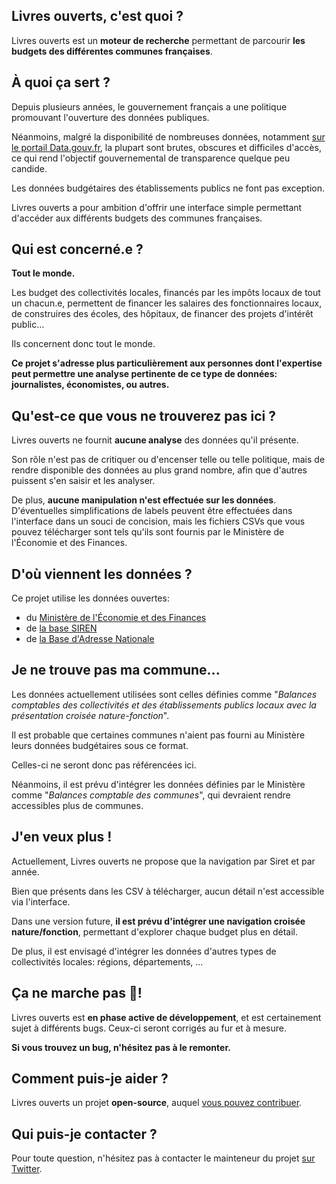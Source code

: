 ## Livres ouverts, c'est quoi ?

Livres ouverts est un **moteur de recherche** permettant de parcourir **les budgets des différentes communes françaises**.

## À quoi ça sert ?

Depuis plusieurs années, le gouvernement français a une politique promouvant l'ouverture des données publiques.

Néanmoins, malgré la disponibilité de nombreuses données, notamment [sur le portail Data.gouv.fr](https://www.data.gouv.fr/fr/), la plupart sont brutes, obscures et difficiles d'accès, ce qui rend l'objectif gouvernemental de transparence quelque peu candide.

Les données budgétaires des établissements publics ne font pas exception.

Livres ouverts a pour ambition d'offrir une interface simple permettant d'accéder aux différents budgets des communes françaises.

## Qui est concerné.e ?

**Tout le monde.**

Les budget des collectivités locales, financés par les impôts locaux de tout un chacun.e, permettent de financer les salaires des fonctionnaires locaux, de construires des écoles, des hôpitaux, de financer des projets d'intérêt public...

Ils concernent donc tout le monde.

**Ce projet s'adresse plus particulièrement aux personnes dont l'expertise peut permettre une analyse pertinente de ce type de données: journalistes, économistes, ou autres.**

## Qu'est-ce que vous ne trouverez pas ici ?

Livres ouverts ne fournit **aucune analyse** des données qu'il présente.

Son rôle n'est pas de critiquer ou d'encenser telle ou telle politique, mais de rendre disponible des données au plus grand nombre, afin que d'autres puissent s'en saisir et les analyser.

De plus, **aucune manipulation n'est effectuée sur les données**. D'éventuelles simplifications de labels peuvent être effectuées dans l'interface dans un souci de concision, mais les fichiers CSVs que vous pouvez télécharger sont tels qu'ils sont fournis par le Ministère de l'Économie et des Finances.

## D'où viennent les données ?

Ce projet utilise les données ouvertes:

- du [Ministère de l'Économie et des Finances](https://data.economie.gouv.fr/explore/dataset/balances-comptables-des-collectivites-et-des-etablissements-publics-locaux-avec0/table/)
- de [la base SIREN](https://api.insee.fr/catalogue/site/themes/wso2/subthemes/insee/pages/item-info.jag?name=Sirene&version=V3&provider=insee#!/Etablissement/findBySiret)
- de [la Base d'Adresse Nationale](https://geo.api.gouv.fr/decoupage-administratif/communes)

## Je ne trouve pas ma commune...

Les données actuellement utilisées sont celles définies comme "_Balances comptables des collectivités et des établissements publics locaux avec la présentation croisée nature-fonction_".

Il est probable que certaines communes n'aient pas fourni au Ministère leurs données budgétaires sous ce format.

Celles-ci ne seront donc pas référencées ici.

Néanmoins, il est prévu d'intégrer les données définies par le Ministère comme "_Balances comptable des communes_", qui devraient rendre accessibles plus de communes.

## J'en veux plus !

Actuellement, Livres ouverts ne propose que la navigation par Siret et par année.

Bien que présents dans les CSV à télécharger, aucun détail n'est accessible via l'interface.

Dans une version future, **il est prévu d'intégrer une navigation croisée nature/fonction**, permettant d'explorer chaque budget plus en détail.

De plus, il est envisagé d'intégrer les données d'autres types de collectivités locales: régions, départements, ...

## Ça ne marche pas 🤬!

Livres ouverts est **en phase active de développement**, et est certainement sujet à différents bugs. Ceux-ci seront corrigés au fur et à mesure.

**Si vous trouvez un bug, n'hésitez pas à le remonter.**

## Comment puis-je aider ?

Livres ouverts un projet **open-source**, auquel [vous pouvez contribuer](https://github.com/iOiurson/open-books).

## Qui puis-je contacter ?

Pour toute question, n'hésitez pas à contacter le mainteneur du projet [sur Twitter](https://twitter.com/r_ourson).

